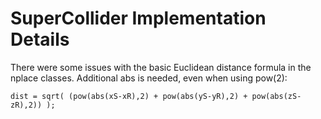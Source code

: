 # SuperCollider Implementation Details

There were some issues with the basic Euclidean distance formula in the nplace classes. Additional abs is needed, even when using pow(2):

    dist = sqrt( (pow(abs(xS-xR),2) + pow(abs(yS-yR),2) + pow(abs(zS-zR),2)) );
